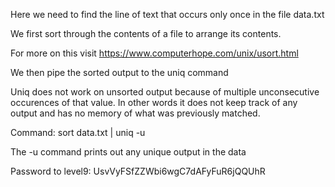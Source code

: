 Here we need to find the line of text that occurs only once in the file data.txt

We first sort through the contents of a file to arrange its contents.

For more on this visit https://www.computerhope.com/unix/usort.html

We then pipe the sorted output to the uniq command

Uniq does not work on unsorted output because of multiple unconsecutive occurences of that value. In other words it does not keep track of any output and has no memory of what was previously matched.

Command: sort data.txt | uniq -u

The -u command prints out any unique output in the data

Password to level9: UsvVyFSfZZWbi6wgC7dAFyFuR6jQQUhR
